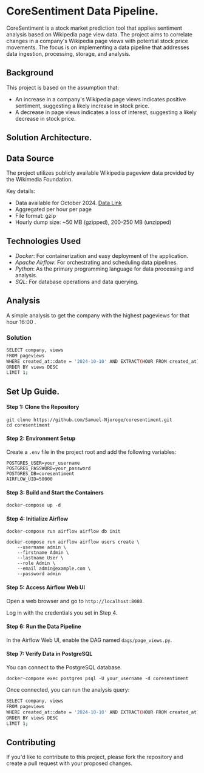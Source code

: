 # CoreSentiment Data Pipeline.
CoreSentiment is a stock market prediction tool that applies sentiment analysis based on Wikipedia page view data. The project aims to correlate changes in a company's Wikipedia page views with potential stock price movements.
The focus is on implementing a data pipeline that addresses data ingestion, processing, storage, and analysis.

## Background

This project is based on the assumption that:
- An increase in a company's Wikipedia page views indicates positive sentiment, suggesting a likely increase in stock price.
- A decrease in page views indicates a loss of interest, suggesting a likely decrease in stock price.

## Solution Architecture.

## Data Source

The project utilizes publicly available Wikipedia pageview data provided by the Wikimedia Foundation. 

Key details:
- Data available for October 2024. [Data Link](https://dumps.wikimedia.org/other/pageviews)
- Aggregated per hour per page
- File format: gzip
- Hourly dump size: ~50 MB (gzipped), 200-250 MB (unzipped)

## Technologies Used

- *Docker*: For containerization and easy deployment of the application.
- *Apache Airflow*: For orchestrating and scheduling data pipelines.
- *Python*: As the primary programming language for data processing and analysis.
- *SQL*: For database operations and data querying.

## Analysis
A simple analysis to get the company with the highest pageviews for that hour 16:00 .
### Solution
```sh
SELECT company, views
FROM pageviews
WHERE created_at::date = '2024-10-10' AND EXTRACT(HOUR FROM created_at) = 16
ORDER BY views DESC
LIMIT 1;
```

## Set Up Guide.
#### Step 1: Clone the Repository

```
git clone https://github.com/Samuel-Njoroge/coresentiment.git
cd coresentiment
```
#### Step 2: Environment Setup
Create a `.env` file in the project root and add the following variables:
```
POSTGRES_USER=your_username
POSTGRES_PASSWORD=your_password
POSTGRES_DB=coresentiment
AIRFLOW_UID=50000
```

#### Step 3: Build and Start the Containers
```
docker-compose up -d
```

#### Step 4: Initialize Airflow
```
docker-compose run airflow airflow db init
```
```
docker-compose run airflow airflow users create \
    --username admin \
    --firstname Admin \
    --lastname User \
    --role Admin \
    --email admin@example.com \
    --password admin
```

#### Step 5: Access Airflow Web UI
Open a web browser and go to `http://localhost:8080`. 

Log in with the credentials you set in Step 4.

#### Step 6: Run the Data Pipeline
In the Airflow Web UI, enable the DAG named `dags/page_views.py`.

#### Step 7: Verify Data in PostgreSQL
You can connect to the PostgreSQL database.

```
docker-compose exec postgres psql -U your_username -d coresentiment

```

Once connected, you can run the analysis query:

```sh
SELECT company, views
FROM pageviews
WHERE created_at::date = '2024-10-10' AND EXTRACT(HOUR FROM created_at) = 16
ORDER BY views DESC
LIMIT 1;
```

## Contributing
If you'd like to contribute to this project, please fork the repository and create a pull request with your proposed changes.
